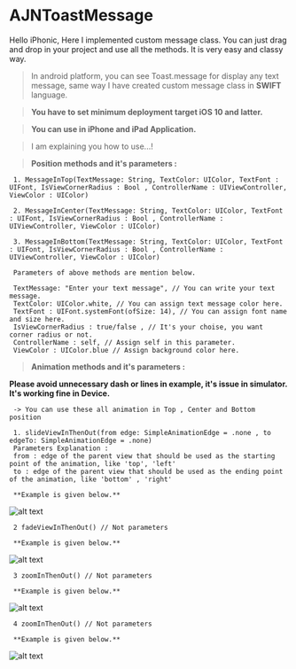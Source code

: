 # AJNToastMessage
Hello iPhonic, Here I implemented custom message class. You can just drag and drop in your project and use all the methods. It is very easy and classy way.        

> In android platform, you can see Toast.message for display any text message, same way I have created custom message class in **SWIFT** language. 

> **You have to set minimum deployment target iOS 10 and latter.**

> **You can use in iPhone and iPad Application.**

> I am explaining you how to use...! 

> **Position methods and it's parameters :**

     1. MessageInTop(TextMessage: String, TextColor: UIColor, TextFont : UIFont, IsViewCornerRadius : Bool , ControllerName : UIViewController, ViewColor : UIColor)
     
     2. MessageInCenter(TextMessage: String, TextColor: UIColor, TextFont : UIFont, IsViewCornerRadius : Bool , ControllerName : UIViewController, ViewColor : UIColor)
     
     3. MessageInBottom(TextMessage: String, TextColor: UIColor, TextFont : UIFont, IsViewCornerRadius : Bool , ControllerName : UIViewController, ViewColor : UIColor)
     
     Parameters of above methods are mention below.  
     
     TextMessage: "Enter your text message", // You can write your text message. 
     TextColor: UIColor.white, // You can assign text message color here.
     TextFont : UIFont.systemFont(ofSize: 14), // You can assign font name and size here.
     IsViewCornerRadius : true/false , // It's your choise, you want corner radius or not. 
     ControllerName : self, // Assign self in this parameter.
     ViewColor : UIColor.blue // Assign background color here.

> **Animation methods and it's parameters :**

**Please avoid unnecessary dash or lines in example, it's issue in simulator. It's working fine in Device.**  

     -> You can use these all animation in Top , Center and Bottom position
     
     1. slideViewInThenOut(from edge: SimpleAnimationEdge = .none , to edgeTo: SimpleAnimationEdge = .none)
     Parameters Explanation : 
     from : edge of the parent view that should be used as the starting point of the animation, like 'top', 'left'
     to : edge of the parent view that should be used as the ending point of the animation, like 'bottom' , 'right'
      
     **Example is given below.**

![alt text](https://github.com/AnandNanavaty/AJNToastMessage/blob/master/ezgif.com-video-to-gif.gif)
     
     2 fadeViewInThenOut() // Not parameters 
     
     **Example is given below.**
     
![alt text](https://github.com/AnandNanavaty/AJNToastMessage/blob/master/Animation_Center1.gif)
     
     3 zoomInThenOut() // Not parameters 
     
     **Example is given below.**
     
![alt text](https://github.com/AnandNanavaty/AJNToastMessage/blob/master/Center_Zoom.gif)

     4 zoomInThenOut() // Not parameters 
     
     **Example is given below.**
     
![alt text](https://github.com/AnandNanavaty/AJNToastMessage/blob/master/Bottom_Pop.gif)

     
     
     
